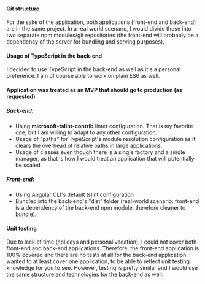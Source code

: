 #### Git structure
For the sake of the application, both applications (front-end and back-end) are in the same project. In a real world scenario, I would divide those into two separate npm modules/git repositories (the front-end will probably be a dependency of the server for bundling and serving purposes).

#### Usage of TypeScript in the back-end
I decided to use TypeScript in the back-end as well as it's a personal preference. I am of course able to work on plain ES6 as well.

#### Application was treated as an MVP that should go to production (as requested)
##### Back-end:
- Using **microsoft-tslint-contrib** linter configuration. That is my favorite one, but I am willing to adapt to any other configuration.
- Usage of "paths" for TypeScript's module resolution configuration as it clears the overhead of relative paths in large applications.
- Usage of classes even though there is a single factory and a single manager, as that is how I would treat an application that will potentially be scaled.

##### Front-end:
- Using Angular CLI's default tslint configuration
- Bundled into the back-end's "dist" folder (real-world scenario: front-end is a dependency of the back-end npm module, therefore cleaner to bundle).

#### Unit testing
Due to lack of time (holidays and personal vacation), I could not cover both front-end and back-end applications.
Therefore, the front-end application is 100% covered and there are no tests at all for the back-end application. I wanted to at least cover one application, to be able to reflect unit testing knowledge for you to see. However, testing is pretty similar and I would use the same structure and technologies for the back-end as well.



